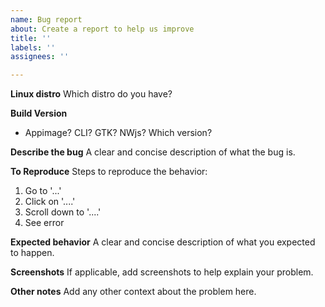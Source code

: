 ```yaml
---
name: Bug report
about: Create a report to help us improve
title: ''
labels: ''
assignees: ''

---
```


**Linux distro**
Which distro do you have?

**Build Version**
- Appimage? CLI? GTK? NWjs? Which version?

**Describe the bug**
A clear and concise description of what the bug is.

**To Reproduce**
Steps to reproduce the behavior:
1. Go to '...'
2. Click on '....'
3. Scroll down to '....'
4. See error

**Expected behavior**
A clear and concise description of what you expected to happen.

**Screenshots**
If applicable, add screenshots to help explain your problem.

**Other notes**
Add any other context about the problem here.
